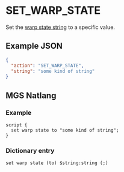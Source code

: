 # SET_WARP_STATE

Set the [warp state string](../scripts/variables#warp_state) to a specific value.

## Example JSON

```json
{
  "action": "SET_WARP_STATE",
  "string": "some kind of string"
}
```

## MGS Natlang

### Example

```mgs
script {
  set warp state to "some kind of string";
}
```

### Dictionary entry

```
set warp state (to) $string:string (;)
```
